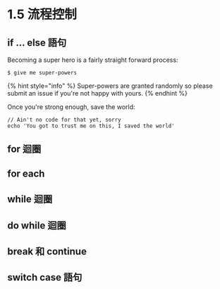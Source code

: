 # 1.5 流程控制

## if ... else 語句

Becoming a super hero is a fairly straight forward process:

```
$ give me super-powers
```

{% hint style="info" %}
 Super-powers are granted randomly so please submit an issue if you're not happy with yours.
{% endhint %}

Once you're strong enough, save the world:

```
// Ain't no code for that yet, sorry
echo 'You got to trust me on this, I saved the world'
```

## for 迴圈

## for each

## while 迴圈

## do while 迴圈

## break 和 continue

## switch case 語句



